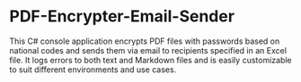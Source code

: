 # PDF-Encrypter-Email-Sender
This C# console application encrypts PDF files with passwords based on national codes and sends them via email to recipients specified in an Excel file. It logs errors to both text and Markdown files and is easily customizable to suit different environments and use cases.
